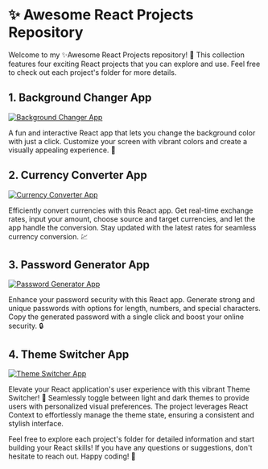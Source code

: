 # ✨ Awesome React Projects Repository

Welcome to my ✨Awesome React Projects repository! 🚀 This collection features four exciting React projects that you can explore and use. Feel free to check out each project's folder for more details.

## 1. Background Changer App

[![Background Changer App](https://img.shields.io/badge/🌈%20Explore-Background%20Changer-blue)](bgChanger)

A fun and interactive React app that lets you change the background color with just a click. Customize your screen with vibrant colors and create a visually appealing experience. 🎨

## 2. Currency Converter App

[![Currency Converter App](https://img.shields.io/badge/💱%20Explore-Currency%20Converter-green)](currencyConvertor)

Efficiently convert currencies with this React app. Get real-time exchange rates, input your amount, choose source and target currencies, and let the app handle the conversion. Stay updated with the latest rates for seamless currency conversion. 💹

## 3. Password Generator App

[![Password Generator App](https://img.shields.io/badge/🔐%20Explore-Password%20Generator-purple)](passWordGenerator)

Enhance your password security with this React app. Generate strong and unique passwords with options for length, numbers, and special characters. Copy the generated password with a single click and boost your online security. 🔒

## 4. Theme Switcher App

[![Theme Switcher App](https://img.shields.io/badge/🌓%20Explore-Theme%20Switcher-yellow)](themeSwitcher)

Elevate your React application's user experience with this vibrant Theme Switcher! 🚀 Seamlessly toggle between light and dark themes to provide users with personalized visual preferences. The project leverages React Context to effortlessly manage the theme state, ensuring a consistent and stylish interface.

Feel free to explore each project's folder for detailed information and start building your React skills! If you have any questions or suggestions, don't hesitate to reach out. Happy coding! 🚀
